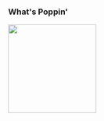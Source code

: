 ### What's Poppin'
<p float="center">
  <img src="https://github-readme-stats.vercel.app/api?username=Maclean-D&show_icons=true&count_private=true&title_color=4f8cc9&text_color=9f9f9f&icon_color=4f8cc9&bg_color=181818" height="180">
